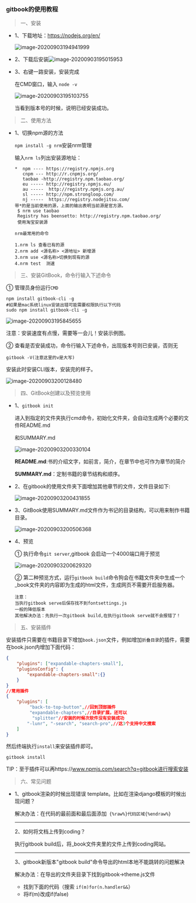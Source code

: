 ### gitbook的使用教程

> 一、安装

- 1、下载地址：https://nodejs.org/en/

  ![image-20200903194941999](images/image-20200903194941999.png)

- 2、下载后安装![image-20200903195015953](images/image-20200903195015953.png)

- 3、右键一路安装，安装完成

  在CMD窗口，输入 `node -v`

  ![image-20200903195103755](images/image-20200903195103755.png)

  当看到版本号的时候，说明已经安装成功。

> 二、使用方法

- 1、切换npm源的方法

  `npm install -g nrm`安装nrm管理

  输入`nrm ls`列出安装源地址：

  ```shell
  *  npm ---- https://registry.npmjs.org
     cnpm --- http://r.cnpmjs.org/
     taobao -http://registry.npm.taobao.org/
     eu ----- http://registry.npmjs.eu/
     au -----  http://registry.npmjs.org.au/
     sl ----- http://npm.strongloop.com/
     nj -----  https://registry.nodejitsu.com/
  带*的是当前使用的源，上面的输出表明当前源是官方源。
   $ nrm use taobao
   Registry has beensetto: http://registry.npm.taobao.org/
   使用淘宝安装源
  ```

  `nrm最常用的命令`

  ```shell
  1.nrm ls 查看已有的源 
  2.nrm add <源名称> <源地址> 新增源 
  3.nrm use <源名称>切换到现有的源
  4.nrm test  测速
  ```

> 三、安装GitBook，命令行输入下述命令

①	管理员身份运行`CMD`

```shell
npm install gitbook-cli -g
#如果是mac系统linux安装出错可能需要权限执行以下代码
sudo npm install gitbook-cli -g
```

![image-20200903195845655](images/image-20200903195845655.png)

注意：安装速度有点慢，需要等一会儿！安装示例图。

②	查看是否安装成功，命令行输入下述命令，出现版本号则已安装，否则无

`gitbook -V(注意这里的v是大写)`

安装此时安装CLI版本，安装完的样子。

![image-20200903200128480](images/image-20200903200128480.png)

> 四、GitBook创建以及预览使用

- 1、`gitbook init`

  进入到指定的文件夹执行cmd命令，初始化文件夹，会自动生成两个必要的文件README.md

  和SUMMARY.md

  ![image-20200903200330104](images/image-20200903200330104.png)

  **README.md**:书的介绍文字，如前言，简介，在章节中也可作为章节的简介

  **SUMMARY.md**：定制书籍的章节结构和顺序。

- 2、在gitbook的使用文件夹下面增加其他章节的文件，文件目录如下:

  ![image-20200903200431855](images/image-20200903200431855.png)

- 3、GitBook使用SUMMARY.md文件作为书记的目录结构，可以用来制作书籍目录。

  ![image-20200903200506368](images/image-20200903200506368.png)

- 4、预览

  ①	执行命令`git server`,gitbook 会启动一个4000端口用于预览

  ![image-20200903200629320](images/image-20200903200629320.png)

  ②	第二种预览方式，运行`gitbook build`命令狗会在书籍文件夹中生成一个_book文件夹的内容即为生成的html文件，生成网页不需要开启服务器。

  ```shell
  注意：
  当执行gitbook serve后保存找不到fontsettings.js
  一般的降低版本
  其他解决办法：先执行一次gitbook build,在执行gitbook serve就不会报错了！
  ```

> 五、安装插件

安装插件只需要在书籍目录下增加`book.json`文件，例如增加`折叠目录`的插件，需要在book.json内增加下面代码：

```json
{
    "plugins": ["expandable-chapters-small"],
    "pluginsConfig": {
        "expandable-chapters-small":{}
    }
}
//常用插件
{
    "plugins": [
         "back-to-top-button",//回到顶部插件
         "expandable-chapters",//目录扩展，还可以
          "splitter"//安装的时候次软件没有安装成功
        "-lunr", "-search", "search-pro",//这3个支持中文搜索
    ]
}
```

然后终端执行`install`来安装插件即可。

`gitbook install`

TIP：至于插件可以再https://www.npmjs.com/search?q=gitbook进行搜索安装

> 六、常见问题

- 1、gitbook渲染的时候出现错误 template。比如在渲染django模板的时候出现问题？

  解决办法：在代码的最前面和最后面添加` {%raw%}代码区域{%endraw%}`

  ---

  2、如何将文档上传到coding？

  执行gitbook build后，将_book文件夹里的文件上传到coding网站。

  ----

  3、gitbook新版本"gitbook build"命令导出的html本地不能跳转的问题解决

  解决办法：在导出的文件夹目录下找到gitbook->theme.js文件

  - 找到下面的代码（搜索 `if(m)for(n.handler&&`）
  - 将if(m)改成if(false)

